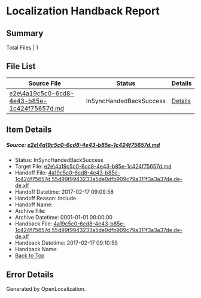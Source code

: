 # <a name='report-top'></a> Localization Handback Report

## Summary
 Total Files | 1

## File List
 Source File | Status | Details 
 ----------- | ------ | ------- 
 [e2e\4a19c5c0-6cd8-4e43-b85e-1c424f75657d.md](https://github.com/OpenLocalizationTestOrg/ol-test0/blob/4bf4f389d02f947d787b6fb12dbbfa51433e6f8e/e2e/4a19c5c0-6cd8-4e43-b85e-1c424f75657d.md) | InSyncHandedBackSuccess | [Details](#6e2c8a66d1715ac97ec6208a9446da407c26058d1)

## Item Details
##### <a name='6e2c8a66d1715ac97ec6208a9446da407c26058d1'></a> Source: [e2e\4a19c5c0-6cd8-4e43-b85e-1c424f75657d.md](https://github.com/OpenLocalizationTestOrg/ol-test0/blob/4bf4f389d02f947d787b6fb12dbbfa51433e6f8e/e2e/4a19c5c0-6cd8-4e43-b85e-1c424f75657d.md)
* Status: InSyncHandedBackSuccess
* Target File: [e2e\4a19c5c0-6cd8-4e43-b85e-1c424f75657d.md](https://github.com/OpenLocalizationTestOrg/ol-test4-dede/blob/3ad23a3ecb315da62d2ef2ae7a5252e45e749ede/e2e/4a19c5c0-6cd8-4e43-b85e-1c424f75657d.md)
* Handoff File: [4a19c5c0-6cd8-4e43-b85e-1c424f75657d.55d99f9943233a5de0dfb909c79a311f3a3a37de.de-de.xlf](https://github.com/OpenLocalizationTestOrg/ol-test4-handoff/blob/7a50f74094d7c286dfc0cb7a8dacf4e14b1c6450/ol-handoff/OpenLocalizationTestOrg/ol-test4-dede/xinjiang/ht/4a19c5c0-6cd8-4e43-b85e-1c424f75657d.55d99f9943233a5de0dfb909c79a311f3a3a37de.de-de.xlf)
* Handoff Datetime: 2017-02-17 09:09:58
* Handoff Reason: Include
* Handoff Name: 
* Archive File: 
* Archive Datetime: 0001-01-01 00:00:00
* Handback File: [4a19c5c0-6cd8-4e43-b85e-1c424f75657d.55d99f9943233a5de0dfb909c79a311f3a3a37de.de-de.xlf](https://github.com/OpenLocalizationTestOrg/ol-test4-handback/blob/70a83c70bb930f572a133a6141dd5b38c019d572/ol-handback/OpenLocalizationTestOrg/ol-test4-dede/xinjiang/ht/4a19c5c0-6cd8-4e43-b85e-1c424f75657d.55d99f9943233a5de0dfb909c79a311f3a3a37de.de-de.xlf)
* Handback Datetime: 2017-02-17 09:10:59
* Handback Name: 
* [Back to Top](#report-top)


## Error Details

Generated by OpenLocalization.
